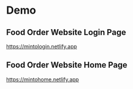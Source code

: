 # Demo

## Food Order Website Login Page
https://mintologin.netlify.app

## Food Order Website Home Page
https://mintohome.netlify.app
